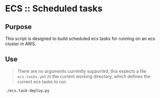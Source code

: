 ECS :: Scheduled tasks
======================

Purpose
-------
This script is designed to build scheduled ecs tasks for running on an ecs cluster in AWS. 

Use
---
> There are no arguments currently supported, this expects a file `ecs.tasks.yml` in the current working directory, which defines the current ecs tasks to run. 
```
./ecs.task-deploy.py
```